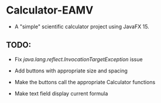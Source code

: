 # Calculator-EAMV

- A "simple" scientific calculator project using JavaFX 15.


## TODO:

- Fix _java.lang.reflect.InvocationTargetException_ issue

- Add buttons with appropriate size and spacing

- Make the buttons call the appropriate Calculator functions

- Make text field display current formula